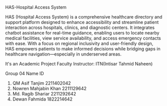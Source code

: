 HAS-Hospital Access System

HAS (Hospital Access System) is a comprehensive healthcare directory and support platform designed to enhance accessibility and streamline patient interaction across hospitals, clinics, and diagnostic centers. It integrates chatbot assistance for real-time guidance, enabling users to locate nearby medical facilities, view service availability, and access emergency contacts with ease. With a focus on regional inclusivity and user-friendly design, HAS empowers patients to make informed decisions while bridging gaps in healthcare navigation—especially in underserved areas.

It's an Academic Project
Faculty Instructor: ITN(Intisar Tahmid Naheen)

Group 04
       Name                                          ID
1. QM Asif Tanjim                                2211402042
2. Nowren Mahjabin Khan                          2211129642
3. Md. Ragib Shariar                             2211292642
4. Dewan Fahmida                                 1822214642
